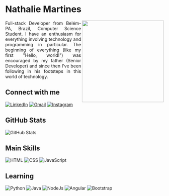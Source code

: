 # Nathalie Martines

<img align="right" height="260" src="https://github.com/Dougladmo/Dougladmo/assets/100490271/77adebb4-618f-4cd0-aaae-ca2fad4b67d3">

<p align= "justify"> Full-stack Developer from Belém-PA, Brazil, Computer Science Student. I have an enthusiasm for everything involving technology and programming in particular. The beginning of everything (like my first "Hello, world!") was encouraged by my father (Senior Developer) and since then I've been following in his footsteps in this world of technology. 
</p>

## Connect with me
[![LinkedIn](https://img.shields.io/badge/LinkedIn-000?style=for-the-badge&logo=linkedin&logoColor=FF69B4)](https://www.linkedin.com/in/nathaliermar/)
[![Gmail](https://img.shields.io/badge/Gmail-000?style=for-the-badge&logo=gmail&logoColor=FF69B4)](mailto:nathalie.rmartines@gmail.com)
[![Instagram](https://img.shields.io/badge/Instagram-000?style=for-the-badge&logo=instagram&logoColor=FF69B4)](https://www.instagram.com/nathalie.rmar/)

## GitHub Stats
![GitHub Stats](https://github-readme-stats.vercel.app/api?username=nathaliermar&theme=transparent&bg_color=000&border_color=FF69B4&show_icons=true&icon_color=FF69B4&title_color=FF69B4&text_color=FFF)

## Main Skills
![HTML](https://img.shields.io/badge/HTML-000?style=for-the-badge&logo=html5&logoColor=FF69B4)
![CSS](https://img.shields.io/badge/CSS-000?&style=for-the-badge&logo=css3&logoColor=FF69B4)
![JavaScript](https://img.shields.io/badge/JavaScript-000?style=for-the-badge&logo=javascript&logoColor=FF69B4)

## Learning
![Python](https://img.shields.io/badge/Python-000?style=for-the-badge&logo=python&logoColor=FF69B4)
![Java](https://img.shields.io/badge/Java-000?style=for-the-badge&logo=openjdk&logoColor=FF69B4)
![NodeJs](https://img.shields.io/badge/Node.js-000?style=for-the-badge&logo=node.js&logoColor=FF69B4)
![Angular](https://img.shields.io/badge/Angular-000?style=for-the-badge&logo=angular&logoColor=FF69B4)
![Bootstrap](https://img.shields.io/badge/Bootstrap-000?style=for-the-badge&logo=bootstrap&logoColor=FF69B4)
